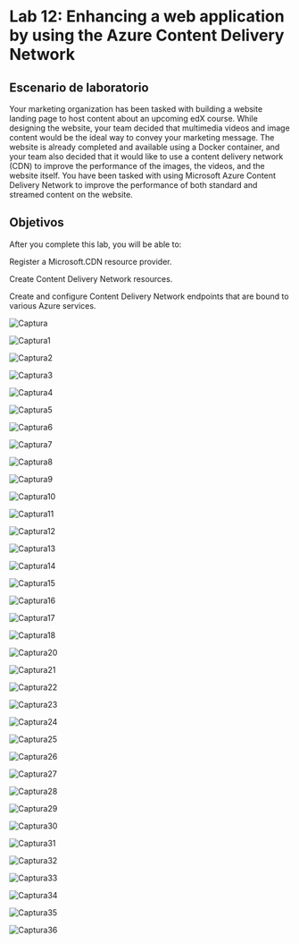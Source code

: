# Lab 12: Enhancing a web application by using the Azure Content Delivery Network

## Escenario de laboratorio
Your marketing organization has been tasked with building a website landing page to host content about an upcoming edX course. While designing the website, your team decided that multimedia videos and image content would be the ideal way to convey your marketing message. The website is already completed and available using a Docker container, and your team also decided that it would like to use a content delivery network (CDN) to improve the performance of the images, the videos, and the website itself. You have been tasked with using Microsoft Azure Content Delivery Network to improve the performance of both standard and streamed content on the website.

## Objetivos

After you complete this lab, you will be able to:

Register a Microsoft.CDN resource provider.

Create Content Delivery Network resources.

Create and configure Content Delivery Network endpoints that are bound to various Azure services.


![Captura](ZZ-lab/Captura.PNG)

![Captura1](ZZ-lab/Captura1.PNG)

![Captura2](ZZ-lab/Captura2.PNG)

![Captura3](ZZ-lab/Captura3.PNG)

![Captura4](ZZ-lab/Captura4.PNG)

![Captura5](ZZ-lab/Captura5.PNG)

![Captura6](ZZ-lab/Captura6.PNG)

![Captura7](ZZ-lab/Captura7.PNG)

![Captura8](ZZ-lab/Captura8.PNG)

![Captura9](ZZ-lab/Captura9.PNG)

![Captura10](ZZ-lab/Captura10.PNG)

![Captura11](ZZ-lab/Captura11.PNG)

![Captura12](ZZ-lab/Captura12.PNG)

![Captura13](ZZ-lab/Captura13.PNG)

![Captura14](ZZ-lab/Captura14.PNG)

![Captura15](ZZ-lab/Captura15.PNG)

![Captura16](ZZ-lab/Captura16.PNG)

![Captura17](ZZ-lab/Captura17.PNG)

![Captura18](ZZ-lab/Captura18.PNG)

![Captura20](ZZ-lab/Captura20.PNG)

![Captura21](ZZ-lab/Captura21.PNG)

![Captura22](ZZ-lab/Captura22.PNG)

![Captura23](ZZ-lab/Captura23.PNG)

![Captura24](ZZ-lab/Captura24.PNG)

![Captura25](ZZ-lab/Captura25.PNG)

![Captura26](ZZ-lab/Captura26.PNG)

![Captura27](ZZ-lab/Captura27.PNG)

![Captura28](ZZ-lab/Captura28.PNG)

![Captura29](ZZ-lab/Captura29.PNG)

![Captura30](ZZ-lab/Captura30.PNG)

![Captura31](ZZ-lab/Captura31.PNG)

![Captura32](ZZ-lab/Captura32.PNG)

![Captura33](ZZ-lab/Captura33.PNG)

![Captura34](ZZ-lab/Captura34.PNG)

![Captura35](ZZ-lab/Captura35.PNG)

![Captura36](ZZ-lab/Captura36.PNG)


